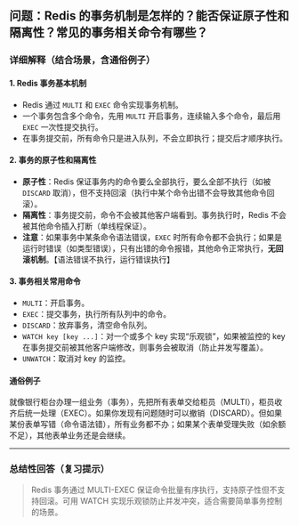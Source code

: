 ## 问题：Redis 的事务机制是怎样的？能否保证原子性和隔离性？常见的事务相关命令有哪些？

### 详细解释（结合场景，含通俗例子）

#### 1. Redis 事务基本机制

- Redis 通过 `MULTI` 和 `EXEC` 命令实现事务机制。
- 一个事务包含多个命令，先用 `MULTI` 开启事务，连续输入多个命令，最后用 `EXEC` 一次性提交执行。
- 在事务提交前，所有命令只是进入队列，不会立即执行；提交后才顺序执行。

#### 2. 事务的原子性和隔离性

- **原子性**：Redis 保证事务内的命令要么全部执行，要么全部不执行（如被 `DISCARD` 取消），但不支持回滚（执行中某个命令出错不会导致其他命令回滚）。
- **隔离性**：事务提交前，命令不会被其他客户端看到。事务执行时，Redis 不会被其他命令插入打断（单线程保证）。
- **注意**：如果事务中某条命令语法错误，`EXEC` 时所有命令都不会执行；如果是运行时错误（如类型错误），只有出错的命令报错，其他命令正常执行，**无回滚机制**。【语法错误不执行，运行错误执行】

#### 3. 事务相关常用命令

- `MULTI`：开启事务。
- `EXEC`：提交事务，执行所有队列中的命令。
- `DISCARD`：放弃事务，清空命令队列。
- `WATCH key [key ...]`：对一个或多个 key 实现“乐观锁”，如果被监控的 key 在事务提交前被其他客户端修改，则事务会被取消（防止并发写覆盖）。
- `UNWATCH`：取消对 key 的监控。

#### 通俗例子

就像银行柜台办理一组业务（事务），先把所有表单交给柜员（MULTI），柜员收齐后统一处理（EXEC）。如果你发现有问题随时可以撤销（DISCARD）。但如果某份表单写错（命令语法错），所有业务都不办；如果某个表单受理失败（如余额不足），其他表单业务还是会继续。

---

### 总结性回答（复习提示）

> Redis 事务通过 MULTI-EXEC 保证命令批量有序执行，支持原子性但不支持回滚。可用 WATCH 实现乐观锁防止并发冲突，适合需要简单事务控制的场景。

